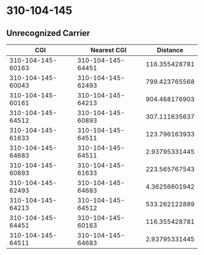 # 310-104-145
## Unrecognized Carrier


| CGI | Nearest CGI | Distance |
|-----|-------------|----------|
| 310-104-145-60163 | 310-104-145-64451 | 116.355428781 |
| 310-104-145-60043 | 310-104-145-62493 | 799.423765568 |
| 310-104-145-60161 | 310-104-145-64213 | 904.468176903 |
| 310-104-145-64512 | 310-104-145-60893 | 307.111635637 |
| 310-104-145-61633 | 310-104-145-64511 | 123.796163933 |
| 310-104-145-64683 | 310-104-145-64511 | 2.93795331445 |
| 310-104-145-60893 | 310-104-145-61633 | 223.565767543 |
| 310-104-145-62493 | 310-104-145-64683 | 4.36256601942 |
| 310-104-145-64213 | 310-104-145-64512 | 533.262122889 |
| 310-104-145-64451 | 310-104-145-60163 | 116.355428781 |
| 310-104-145-64511 | 310-104-145-64683 | 2.93795331445 |
